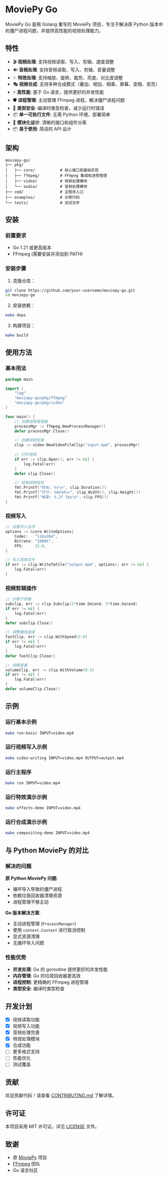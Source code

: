 # MoviePy Go

MoviePy Go 是用 Golang 重写的 MoviePy 项目，专注于解决原 Python 版本中的僵尸进程问题，并提供高性能的视频处理能力。

## 特性

- 🎬 **视频处理**: 支持视频读取、写入、剪辑、速度调整
- 🔊 **音频处理**: 支持音频读取、写入、剪辑、音量调整
- ✨ **特效处理**: 支持缩放、旋转、裁剪、亮度、对比度调整
- 🎭 **视频合成**: 支持多种合成模式（叠加、相加、相乘、屏幕、变暗、变亮）
- ⚡ **高性能**: 基于 Go 语言，提供更好的并发性能
- 🛡️ **进程管理**: 主动管理 FFmpeg 进程，解决僵尸进程问题
- 🔧 **类型安全**: 编译时类型检查，减少运行时错误
- 📦 **单一可执行文件**: 无需 Python 环境，部署简单
- 🔧 **模块化设计**: 清晰的接口和组件分离
- 📦 **易于使用**: 简洁的 API 设计

## 架构

```
moviepy-go/
├── pkg/
│   ├── core/           # 核心接口和基础实现
│   ├── ffmpeg/         # FFmpeg 集成和进程管理
│   ├── video/          # 视频处理模块
│   └── audio/          # 音频处理模块
├── cmd/                # 主程序入口
├── examples/           # 示例代码
└── tests/              # 测试文件
```

## 安装

### 前置要求

- Go 1.21 或更高版本
- FFmpeg (需要安装并添加到 PATH)

### 安装步骤

1. 克隆仓库：
```bash
git clone https://github.com/your-username/moviepy-go.git
cd moviepy-go
```

2. 安装依赖：
```bash
make deps
```

3. 构建项目：
```bash
make build
```

## 使用方法

### 基本用法

```go
package main

import (
    "log"
    "moviepy-go/pkg/ffmpeg"
    "moviepy-go/pkg/video"
)

func main() {
    // 创建进程管理器
    processMgr := ffmpeg.NewProcessManager()
    defer processMgr.Close()

    // 创建视频剪辑
    clip := video.NewVideoFileClip("input.mp4", processMgr)
    
    // 打开视频
    if err := clip.Open(); err != nil {
        log.Fatal(err)
    }
    defer clip.Close()

    // 获取视频信息
    fmt.Printf("时长: %v\n", clip.Duration())
    fmt.Printf("尺寸: %dx%d\n", clip.Width(), clip.Height())
    fmt.Printf("帧率: %.2f fps\n", clip.FPS())
}
```

### 视频写入

```go
// 设置写入选项
options := &core.WriteOptions{
    Codec:   "libx264",
    Bitrate: "2000k",
    FPS:     25.0,
}

// 写入视频文件
if err := clip.WriteToFile("output.mp4", options); err != nil {
    log.Fatal(err)
}
```

### 视频剪辑操作

```go
// 创建子剪辑
subclip, err := clip.Subclip(2*time.Second, 5*time.Second)
if err != nil {
    log.Fatal(err)
}
defer subclip.Close()

// 调整播放速度
fastClip, err := clip.WithSpeed(2.0)
if err != nil {
    log.Fatal(err)
}
defer fastClip.Close()

// 调整音量
volumeClip, err := clip.WithVolume(0.5)
if err != nil {
    log.Fatal(err)
}
defer volumeClip.Close()
```

## 示例

### 运行基本示例

```bash
make run-basic INPUT=video.mp4
```

### 运行视频写入示例

```bash
make video-writing INPUT=video.mp4 OUTPUT=output.mp4
```

### 运行主程序

```bash
make run INPUT=video.mp4
```

### 运行特效演示示例

```bash
make effects-demo INPUT=video.mp4
```

### 运行合成演示示例

```bash
make compositing-demo INPUT=video.mp4
```

## 与 Python MoviePy 的对比

### 解决的问题

**原 Python MoviePy 问题**:
- 循环导入导致的僵尸进程
- 依赖垃圾回收器清理资源
- 进程管理不够主动

**Go 版本解决方案**:
- 主动进程管理 (`ProcessManager`)
- 使用 `context.Context` 进行取消控制
- 显式资源清理
- 无循环导入问题

### 性能优势

- **并发处理**: Go 的 goroutine 提供更好的并发性能
- **内存管理**: Go 的垃圾回收器更高效
- **进程控制**: 更精确的 FFmpeg 进程管理
- **类型安全**: 编译时类型检查

## 开发计划

- [x] 视频读取功能
- [x] 视频写入功能
- [x] 音频处理完善
- [x] 特效处理模块
- [x] 合成功能
- [ ] 更多格式支持
- [ ] 性能优化
- [ ] 测试覆盖

## 贡献

欢迎贡献代码！请查看 [CONTRIBUTING.md](CONTRIBUTING.md) 了解详情。

## 许可证

本项目采用 MIT 许可证。详见 [LICENSE](LICENSE) 文件。

## 致谢

- 原 [MoviePy](https://github.com/Zulko/moviepy) 项目
- [FFmpeg](https://ffmpeg.org/) 团队
- Go 语言社区
